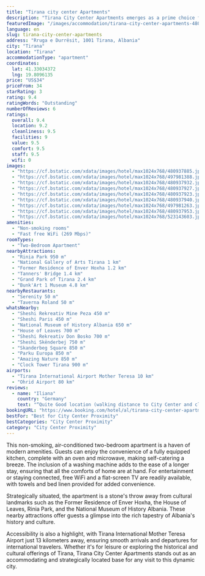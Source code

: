 ```yaml
---
title: "Tirana city center Apartments"
description: "Tirana City Center Apartments emerges as a prime choice for travelers seeking the perfect blend of comfort and convenience in Albania's vibrant capital."
featuredImage: "/images/accommodation/tirana-city-center-apartments-480937885.jpg"
language: en
slug: tirana-city-center-apartments
address: "Rruga e Durrësit, 1001 Tirana, Albania"
city: "Tirana"
location: "Tirana"
accommodationType: "apartment"
coordinates:
  lat: 41.33034372
  lng: 19.8096135
price: "US$34"
priceFrom: 34
starRating: 3
rating: 9.4
ratingWords: "Outstanding"
numberOfReviews: 6
ratings:
  overall: 9.4
  location: 9.2
  cleanliness: 9.5
  facilities: 9
  value: 9.5
  comfort: 9.5
  staff: 9.5
  wifi: 0
images:
  - "https://cf.bstatic.com/xdata/images/hotel/max1024x768/480937885.jpg?k=b9a1854173f6c6af2af8f6bac14e4ba5714f562737ea1012906b0eea92f4e4b8&o=&hp=1"
  - "https://cf.bstatic.com/xdata/images/hotel/max1024x768/497981388.jpg?k=0f008797ac12bc9f1d275928faecabfbd24d6b0c201f5eb0978c7c3b9ebfc81b&o=&hp=1"
  - "https://cf.bstatic.com/xdata/images/hotel/max1024x768/480937932.jpg?k=162c77d326a9c4f0aa3bed675347ceefa71fbbe55cf743861c855170fa43553d&o=&hp=1"
  - "https://cf.bstatic.com/xdata/images/hotel/max1024x768/480937927.jpg?k=5e293a333cbdff18f0e024a422ff78bdd374cfff7051ad72d022bd1d78f5c963&o=&hp=1"
  - "https://cf.bstatic.com/xdata/images/hotel/max1024x768/480937923.jpg?k=65d5ea8a03c2c5a1dac4f08c519c62d1fd6db9952bce12b1a8b9d5615616d335&o=&hp=1"
  - "https://cf.bstatic.com/xdata/images/hotel/max1024x768/480937940.jpg?k=1f1c6eaef92ad425ae1dfcddad02827e6ae1c367997d74bfb5af7eb6066e81f2&o=&hp=1"
  - "https://cf.bstatic.com/xdata/images/hotel/max1024x768/497981263.jpg?k=1b0732eda4f4522c0da2f51aa9b05e9c7b35c0ca3d1ea1752d5579560be62ac2&o=&hp=1"
  - "https://cf.bstatic.com/xdata/images/hotel/max1024x768/480937953.jpg?k=24e7ced43a625e6d28a8f1db0d91998591307363244b954b4be23fca6a24dcaa&o=&hp=1"
  - "https://cf.bstatic.com/xdata/images/hotel/max1024x768/523143603.jpg?k=31e2c112350061eb66e076a11d46775d6308b5203f27e9a021b9d946ada1b878&o=&hp=1"
amenities:
  - "Non-smoking rooms"
  - "Fast free WiFi (269 Mbps)"
roomTypes:
  - "Two-Bedroom Apartment"
nearbyAttractions:
  - "Rinia Park 950 m"
  - "National Gallery of Arts Tirana 1 km"
  - "Former Residence of Enver Hoxha 1.2 km"
  - "Tanners' Bridge 1.4 km"
  - "Grand Park of Tirana 2.4 km"
  - "Bunk'Art 1 Museum 4.8 km"
nearbyRestaurants:
  - "Serenity 50 m"
  - "Taverna Roland 50 m"
whatsNearby:
  - "Sheshi Rekreativ Mine Peza 450 m"
  - "Sheshi Paris 450 m"
  - "National Museum of History Albania 650 m"
  - "House of Leaves 700 m"
  - "Sheshi Rekreativ Don Bosko 700 m"
  - "Sheshi Skënderbej 750 m"
  - "Skanderbeg Square 850 m"
  - "Parku Europa 850 m"
  - "Amazing Nature 850 m"
  - "Clock Tower Tirana 900 m"
airports:
  - "Tirana International Airport Mother Teresa 10 km"
  - "Ohrid Airport 80 km"
reviews:
  - name: "Iliana"
    country: "Germany"
    text: "“Quite Good location (walking distance to City Center and close to main streets, Supermarket and Restaurants), good Price-Performance/benefit, good Customer Service”"
bookingURL: "https://www.booking.com/hotel/al/tirana-city-center-apartments.en-gb.html?aid=8035640"
bestFor: "Best for City Center Proximity"
bestCategories: "City Center Proximity"
category: "City Center Proximity"
---
```


This non-smoking, air-conditioned two-bedroom apartment is a haven of modern amenities. Guests can enjoy the convenience of a fully equipped kitchen, complete with an oven and microwave, making self-catering a breeze. The inclusion of a washing machine adds to the ease of a longer stay, ensuring that all the comforts of home are at hand. For entertainment or staying connected, free WiFi and a flat-screen TV are readily available, with towels and bed linen provided for added convenience.

Strategically situated, the apartment is a stone's throw away from cultural landmarks such as the Former Residence of Enver Hoxha, the House of Leaves, Rinia Park, and the National Museum of History Albania. These nearby attractions offer guests a glimpse into the rich tapestry of Albania's history and culture.

Accessibility is also a highlight, with Tirana International Mother Teresa Airport just 13 kilometers away, ensuring smooth arrivals and departures for international travelers. Whether it's for leisure or exploring the historical and cultural offerings of Tirana, Tirana City Center Apartments stands out as an accommodating and strategically located base for any visit to this dynamic city.